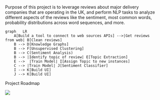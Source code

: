 Purpose of this project is to leverage reviews about major delivery companies that are operating in the UK, and perform NLP tasks to analyze different aspects of the reviews like the sentiment, most common words, probability distributions across word sequences, and more.


```mermaid
graph   LR
    A[Build a tool to connect to web sources APIs] -->|Get reviews from web| B[Clean reviews]
    B --> D[Knowledge Graphs]
    B --> F[Unsupervised Clustering]
    B --> C(Sentiment Analysis)
    B --> |Identify topic of review| E[Topic Extraction]
    E -->  |Train Model| I[Assign Topic to new instances]
    C --> |Train Model| J[Sentiment Classifier]
    I --> K[Build UI]
    J --> K[Build UI]
```
Project Roadmap

[![](https://mermaid.ink/img/eyJjb2RlIjoiZ3JhcGggICBMUlxuICAgIEFbQnVpbGQgYSB0b29sIHRvIGNvbm5lY3QgdG8gd2ViIHNvdXJjZXMgQVBJc10gLS0-fEdldCByZXZpZXdzIGZyb20gd2VifCBCW0NsZWFuIHJldmlld3NdXG4gICAgQiAtLT4gRFtLbm93bGVkZ2UgR3JhcGhzXVxuICAgIEIgLS0-IEZbVW5zdXBlcnZpc2VkIENsdXN0ZXJpbmddXG4gICAgQiAtLT4gQyhTZW50aW1lbnQgQW5hbHlzaXMpXG4gICAgQiAtLT4gfElkZW50aWZ5IHRvcGljIG9mIHJldmlld3wgRVtUb3BpYyBFeHRyYWN0aW9uXVxuICAgIEUgLS0-ICB8VHJhaW4gTW9kZWx8IElbQXNzaWduIFRvcGljIHRvIG5ldyBpbnN0YW5jZXNdXG4gICAgQyAtLT4gfFRyYWluIE1vZGVsfCBKW1NlbnRpbWVudCBDbGFzc2lmaWVyXVxuICAgIEkgLS0-IEtbQnVpbGQgVUldXG4gICAgSiAtLT4gS1tCdWlsZCBVSV0iLCJtZXJtYWlkIjp7InRoZW1lIjoiZGVmYXVsdCJ9LCJ1cGRhdGVFZGl0b3IiOmZhbHNlfQ)](https://mermaid-js.github.io/mermaid-live-editor/#/edit/eyJjb2RlIjoiZ3JhcGggICBMUlxuICAgIEFbQnVpbGQgYSB0b29sIHRvIGNvbm5lY3QgdG8gd2ViIHNvdXJjZXMgQVBJc10gLS0-fEdldCByZXZpZXdzIGZyb20gd2VifCBCW0NsZWFuIHJldmlld3NdXG4gICAgQiAtLT4gRFtLbm93bGVkZ2UgR3JhcGhzXVxuICAgIEIgLS0-IEZbVW5zdXBlcnZpc2VkIENsdXN0ZXJpbmddXG4gICAgQiAtLT4gQyhTZW50aW1lbnQgQW5hbHlzaXMpXG4gICAgQiAtLT4gfElkZW50aWZ5IHRvcGljIG9mIHJldmlld3wgRVtUb3BpYyBFeHRyYWN0aW9uXVxuICAgIEUgLS0-ICB8VHJhaW4gTW9kZWx8IElbQXNzaWduIFRvcGljIHRvIG5ldyBpbnN0YW5jZXNdXG4gICAgQyAtLT4gfFRyYWluIE1vZGVsfCBKW1NlbnRpbWVudCBDbGFzc2lmaWVyXVxuICAgIEkgLS0-IEtbQnVpbGQgVUldXG4gICAgSiAtLT4gS1tCdWlsZCBVSV0iLCJtZXJtYWlkIjp7InRoZW1lIjoiZGVmYXVsdCJ9LCJ1cGRhdGVFZGl0b3IiOmZhbHNlfQ)